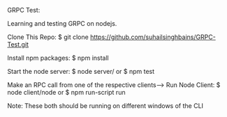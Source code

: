 GRPC Test:

Learning and testing GRPC on nodejs.

Clone This Repo: $ git clone https://github.com/suhailsinghbains/GRPC-Test.git

Install npm packages:
$ npm install


Start the node server:
$ node server/
or
$ npm test

Make an RPC call from one of the respective clients-->
Run Node Client:
$ node client/node
or
$ npm run-script run

Note: These both should be running on different windows of the CLI
